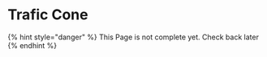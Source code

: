 # Trafic Cone

{% hint style="danger" %}
This Page is not complete yet. Check back later
{% endhint %}

